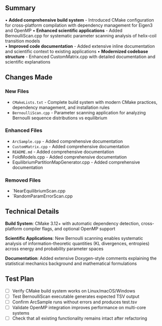 ## Summary

• **Added comprehensive build system** - Introduced CMake configuration for cross-platform compilation with dependency management for Eigen3 and OpenMP
• **Enhanced scientific applications** - Added BernoulliScan.cpp for systematic parameter scanning analysis of helix-coil transition models  
• **Improved code documentation** - Added extensive inline documentation and scientific context to existing applications
• **Modernized codebase structure** - Enhanced CustomMatrix.cpp with detailed documentation and scientific explanations

## Changes Made

### New Files
- `CMakeLists.txt` - Complete build system with modern CMake practices, dependency management, and installation rules
- `BernoulliScan.cpp` - Parameter scanning application for analyzing Bernoulli sequence distributions vs equilibrium

### Enhanced Files  
- `ArcSample.cpp` - Added comprehensive documentation
- `CustomMatrix.cpp` - Added comprehensive documentation
- `README.md` - Added comprehensive documentation
-  FoldModels.cpp - Added comprehensive documentation
-  EquilibriumPartitionMapGenerator.cpp - Added comprehensive documentation

### Removed Files
- `NearEquilibriumScan.cpp
- `RandomParamErrorScan.cpp

## Technical Details

**Build System**: CMake 3.12+ with automatic dependency detection, cross-platform compiler flags, and optional OpenMP support

**Scientific Applications**: New Bernoulli scanning enables systematic analysis of information-theoretic quantities (KL divergences, entropies) across energy and probability parameter spaces

**Documentation**: Added extensive Doxygen-style comments explaining the statistical mechanics background and mathematical formulations

## Test Plan

- [ ] Verify CMake build system works on Linux/macOS/Windows
- [ ] Test BernoulliScan executable generates expected TSV output
- [ ] Confirm ArcSample runs without errors and produces test.tsv
- [ ] Validate OpenMP integration improves performance on multi-core systems
- [ ] Check that all existing functionality remains intact after refactoring
